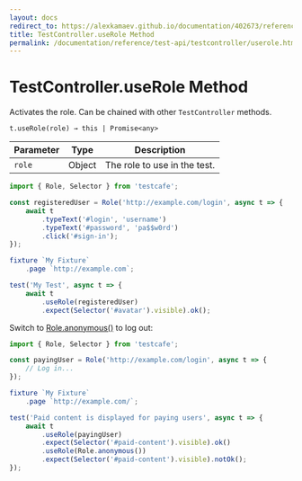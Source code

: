 ```yaml
---
layout: docs
redirect_to: https://alexkamaev.github.io/documentation/402673/reference/test-api/testcontroller/userole
title: TestController.useRole Method
permalink: /documentation/reference/test-api/testcontroller/userole.html
---
```

# TestController.useRole Method

Activates the role. Can be chained with other `TestController` methods.

```text
t.useRole(role) → this | Promise<any>
```

Parameter | Type   | Description
--------- | ------ | ---------------------------------------------
`role`    | Object | The role to use in the test.

```js
import { Role, Selector } from 'testcafe';

const registeredUser = Role('http://example.com/login', async t => {
    await t
        .typeText('#login', 'username')
        .typeText('#password', 'pa$$w0rd')
        .click('#sign-in');
});

fixture `My Fixture`
    .page `http://example.com`;

test('My Test', async t => {
    await t
        .useRole(registeredUser)
        .expect(Selector('#avatar').visible).ok();
```

Switch to [Role.anonymous()](../role/anonymous.md) to log out:

```js
import { Role, Selector } from 'testcafe';

const payingUser = Role('http://example.com/login', async t => {
    // Log in...
});

fixture `My Fixture`
    .page `http://example.com/`;

test('Paid content is displayed for paying users', async t => {
    await t
        .useRole(payingUser)
        .expect(Selector('#paid-content').visible).ok()
        .useRole(Role.anonymous())
        .expect(Selector('#paid-content').visible).notOk();
});
```
